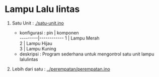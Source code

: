 # Lampu Lalu lintas

1. Satu Unit : [./satu-unit.ino]()
    - konfigurasi :
 pin     | komponen     
---------|------------
 1       | Lampu Merah  
 2       | Lampu Hijau  
 3       | Lampu Kuning 
    - deskripsi :
        Program sederhana untuk mengontrol satu unit lampu lalulintas

2. Lebih dari satu : [../perempatan/perempatan.ino]()